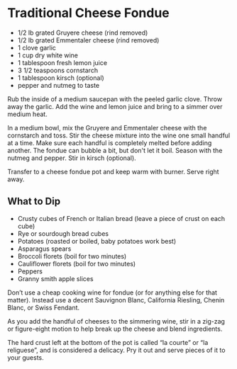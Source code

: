 # Traditional Cheese Fondue

* 1/2 lb grated Gruyere cheese (rind removed)
* 1/2 lb grated Emmentaler cheese (rind removed)
* 1 clove garlic
* 1 cup dry white wine
* 1 tablespoon fresh lemon juice
* 3 1/2 teaspoons cornstarch
* 1 tablespoon kirsch (optional)
* pepper and nutmeg to taste

Rub the inside of a medium saucepan with the peeled garlic
clove. Throw away the garlic. Add the wine and lemon juice and bring
to a simmer over medium heat.

In a medium bowl, mix the Gruyere and Emmentaler cheese with the
cornstarch and toss. Stir the cheese mixture into the wine one small
handful at a time. Make sure each handful is completely melted before
adding another. The fondue can bubble a bit, but don't let it
boil. Season with the nutmeg and pepper. Stir in kirsch (optional).

Transfer to a cheese fondue pot and keep warm with burner. Serve right
away.

## What to Dip

* Crusty cubes of French or Italian bread (leave a piece of crust on
  each cube)
* Rye or sourdough bread cubes
* Potatoes (roasted or boiled, baby potatoes work best)
* Asparagus spears
* Broccoli florets (boil for two minutes)
* Cauliflower florets (boil for two minutes)
* Peppers
* Granny smith apple slices

Don’t use a cheap cooking wine for fondue (or for anything else for
that matter). Instead use a decent Sauvignon Blanc, California
Riesling, Chenin Blanc, or Swiss Fendant.

As you add the handful of cheeses to the simmering wine, stir in a
zig-zag or figure-eight motion to help break up the cheese and blend
ingredients.

The hard crust left at the bottom of the pot is called “la courte” or
“la religuese”, and is considered a delicacy. Pry it out and serve
pieces of it to your guests.
